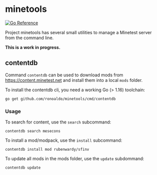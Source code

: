 # minetools

[![Go Reference](https://pkg.go.dev/badge/github.com/ronoaldo/minetools.svg)](https://pkg.go.dev/github.com/ronoaldo/minetools)

Project minetools has several small utilities to manage a Minetest server
from the command line.

**This is a work in progress.**

## contentdb

Command `contentdb` can be used to download mods from
https://content.minetest.net and install them into a local `mods` folder.

To install the contentdb cli, you need a working Go (> 1.16) toolchain:

    go get github.com/ronoaldo/minetools/cmd/contentdb

### Usage

To search for content, use the `search` subcommand:

    contentdb search mesecons

To install a mod/modpack, use the `install` subcommand:

    contentdb install mod rubenwardy/sfinv

To update all mods in the mods folder, use the `update` subdommand:

    contentdb update
